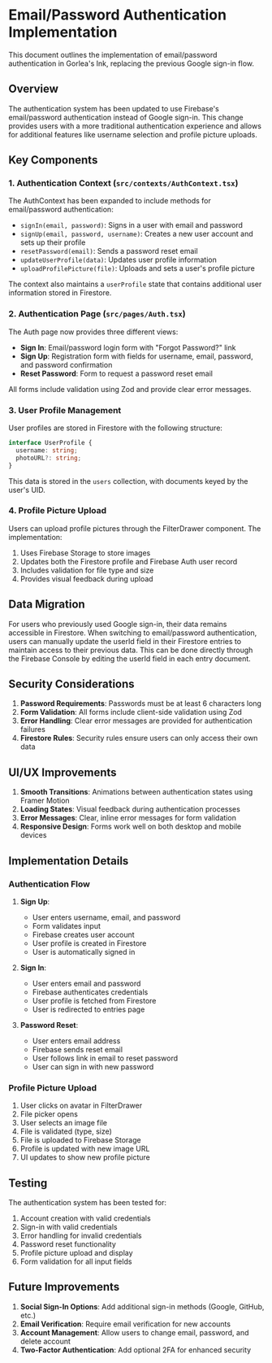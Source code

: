 # Email/Password Authentication Implementation

This document outlines the implementation of email/password authentication in Gorlea's Ink, replacing the previous Google sign-in flow.

## Overview

The authentication system has been updated to use Firebase's email/password authentication instead of Google sign-in. This change provides users with a more traditional authentication experience and allows for additional features like username selection and profile picture uploads.

## Key Components

### 1. Authentication Context (`src/contexts/AuthContext.tsx`)

The AuthContext has been expanded to include methods for email/password authentication:

- `signIn(email, password)`: Signs in a user with email and password
- `signUp(email, password, username)`: Creates a new user account and sets up their profile
- `resetPassword(email)`: Sends a password reset email
- `updateUserProfile(data)`: Updates user profile information
- `uploadProfilePicture(file)`: Uploads and sets a user's profile picture

The context also maintains a `userProfile` state that contains additional user information stored in Firestore.

### 2. Authentication Page (`src/pages/Auth.tsx`)

The Auth page now provides three different views:

- **Sign In**: Email/password login form with "Forgot Password?" link
- **Sign Up**: Registration form with fields for username, email, password, and password confirmation
- **Reset Password**: Form to request a password reset email

All forms include validation using Zod and provide clear error messages.

### 3. User Profile Management

User profiles are stored in Firestore with the following structure:

```typescript
interface UserProfile {
  username: string;
  photoURL?: string;
}
```

This data is stored in the `users` collection, with documents keyed by the user's UID.

### 4. Profile Picture Upload

Users can upload profile pictures through the FilterDrawer component. The implementation:

1. Uses Firebase Storage to store images
2. Updates both the Firestore profile and Firebase Auth user record
3. Includes validation for file type and size
4. Provides visual feedback during upload

## Data Migration

For users who previously used Google sign-in, their data remains accessible in Firestore. When switching to email/password authentication, users can manually update the userId field in their Firestore entries to maintain access to their previous data. This can be done directly through the Firebase Console by editing the userId field in each entry document.

## Security Considerations

1. **Password Requirements**: Passwords must be at least 6 characters long
2. **Form Validation**: All forms include client-side validation using Zod
3. **Error Handling**: Clear error messages are provided for authentication failures
4. **Firestore Rules**: Security rules ensure users can only access their own data

## UI/UX Improvements

1. **Smooth Transitions**: Animations between authentication states using Framer Motion
2. **Loading States**: Visual feedback during authentication processes
3. **Error Messages**: Clear, inline error messages for form validation
4. **Responsive Design**: Forms work well on both desktop and mobile devices

## Implementation Details

### Authentication Flow

1. **Sign Up**:
   - User enters username, email, and password
   - Form validates input
   - Firebase creates user account
   - User profile is created in Firestore
   - User is automatically signed in

2. **Sign In**:
   - User enters email and password
   - Firebase authenticates credentials
   - User profile is fetched from Firestore
   - User is redirected to entries page

3. **Password Reset**:
   - User enters email address
   - Firebase sends reset email
   - User follows link in email to reset password
   - User can sign in with new password

### Profile Picture Upload

1. User clicks on avatar in FilterDrawer
2. File picker opens
3. User selects an image file
4. File is validated (type, size)
5. File is uploaded to Firebase Storage
6. Profile is updated with new image URL
7. UI updates to show new profile picture

## Testing

The authentication system has been tested for:

1. Account creation with valid credentials
2. Sign-in with valid credentials
3. Error handling for invalid credentials
4. Password reset functionality
5. Profile picture upload and display
6. Form validation for all input fields

## Future Improvements

1. **Social Sign-In Options**: Add additional sign-in methods (Google, GitHub, etc.)
2. **Email Verification**: Require email verification for new accounts
3. **Account Management**: Allow users to change email, password, and delete account
4. **Two-Factor Authentication**: Add optional 2FA for enhanced security
